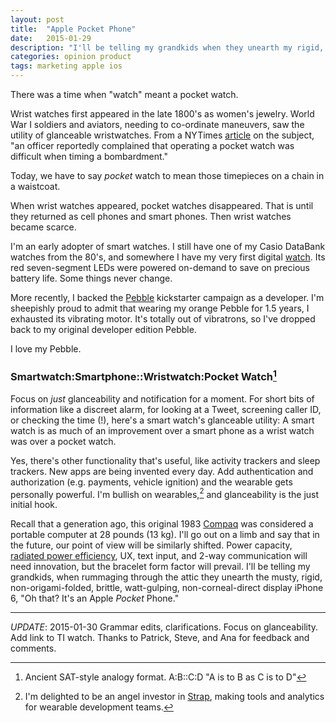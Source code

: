 ```yaml
---
layout: post
title:  "Apple Pocket Phone"
date:   2015-01-29
description: "I'll be telling my grandkids when they unearth my rigid, non-corneal-direct display iPhone 6, Oh that? It's an Apple Pocket Phone."
categories: opinion product
tags: marketing apple ios 
---
```


There was a time when "watch" meant a pocket watch.

Wrist watches first appeared in the late 1800's as women's
jewelry. World War I soldiers and aviators, needing to co-ordinate
maneuvers, saw the utility of glanceable wristwatches.  From a NYTimes
[article](http://www.nytimes.com/2013/10/23/fashion/wrist-watches-from-battlefield-to-fashion-accessory.html?pagewanted=all)
on the subject, "an officer reportedly complained that operating a
pocket watch was difficult when timing a bombardment."

Today, we have to say *pocket* watch to mean those timepieces on a chain
in a waistcoat.

When wrist watches appeared, pocket watches disappeared.  That is
until they returned as cell phones and smart phones. Then wrist
watches became scarce.

I'm an early adopter of smart watches. I still have one of my Casio
DataBank watches from the 80's, and somewhere I have my very first
digital [watch](/assets/First%20digital%20watch.png). Its red seven-segment LEDs were powered on-demand to
save on precious battery life. Some things never change.

More recently, I backed the
[Pebble](https://twitter.com/benwen/status/279149789843714048)
kickstarter campaign as a developer.  I'm sheepishly proud to admit
that wearing my orange Pebble for 1.5 years, I exhausted its vibrating
motor. It's totally out of vibratrons, so I've dropped back to my
original developer edition Pebble.

I love my Pebble.

### Smartwatch:Smartphone::Wristwatch:Pocket Watch[^analogy]

Focus on *just* glanceability and notification for a moment. For short
bits of information like a discreet alarm, for looking at a Tweet,
screening caller ID, or checking the time (!), here's a smart watch's
glanceable utility: A smart watch is as much of an improvement over a
smart phone as a wrist watch was over a pocket watch.

Yes, there's other functionality that's useful, like activity trackers
and sleep trackers. New apps are being invented every day.  Add
authentication and authorization (e.g. payments, vehicle ignition) and
the wearable gets personally powerful.  I'm bullish on
wearables,[^strap] and glanceability is the just initial hook.


Recall that a generation ago, this original 1983
[Compaq](http://en.wikipedia.org/wiki/Compaq_Portable) was considered
a portable computer at 28 pounds (13 kg). I'll go out on a limb and
say that in the future, our point of view will be similarly shifted.
Power capacity, [radiated power efficiency](http://etadevices.com),
UX, text input, and 2-way communication will need innovation, but the
bracelet form factor will prevail. I'll be telling my grandkids, when
rummaging through the attic they unearth the musty, rigid,
non-origami-folded, brittle, watt-gulping, non-corneal-direct display
iPhone 6, "Oh that?  It's an Apple *Pocket* Phone."


----

[^analogy]:Ancient SAT-style analogy format. A:B::C:D "A is to B as C is to D"

[^strap]:I'm delighted to be an angel investor in [Strap](straphq.com), making tools and analytics for wearable development teams.

_UPDATE_: 2015-01-30 Grammar edits, clarifications. Focus on
glanceability. Add link to TI watch. Thanks to Patrick, Steve, and Ana
for feedback and comments.
